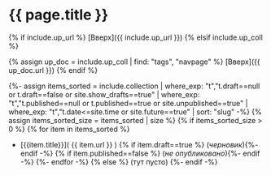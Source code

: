 # {{ page.title }}

{% if include.up_url %}
[Вверх]({{ include.up_url }})
{% elsif include.up_coll %}
<!-- DO NOT QUESTION IT, IT JUST WORKS -->
{% assign up_doc = include.up_coll | find: "tags", "navpage" %}
[Вверх]({{ up_doc.url }})
{% endif %}

{%- assign items_sorted = include.collection | where_exp: "t","t.draft==null or t.draft==false or site.show_drafts==true" | where_exp: "t","t.published==null or t.published==true or site.unpublished==true" | where_exp: "t","t.date<=site.time or site.future==true" | sort: "slug" -%}
{% assign items_sorted_size = items_sorted | size %}
{% if items_sorted_size > 0 %}
{% for item in items_sorted %}
* [{{item.title}}]( {{ item.url }} )
{% if item.draft==true %} (*черновик*){%- endif -%}
{% if item.published==false %} (*не опубликовано*){%- endif -%}
{%- endfor -%}
{% else %}
(тут пусто)
{%- endif -%}

